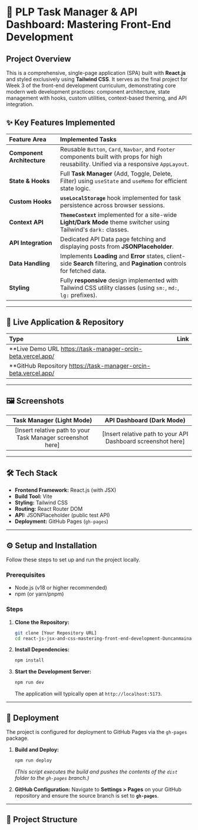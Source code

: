 # 🚀 PLP Task Manager & API Dashboard: Mastering Front-End Development

## Project Overview

This is a comprehensive, single-page application (SPA) built with **React.js** and styled exclusively using **Tailwind CSS**. It serves as the final project for Week 3 of the front-end development curriculum, demonstrating core modern web development practices: component architecture, state management with hooks, custom utilities, context-based theming, and API integration.

## ✨ Key Features Implemented

| Feature Area | Implemented Tasks |
| :--- | :--- |
| **Component Architecture** | Reusable `Button`, `Card`, `Navbar`, and `Footer` components built with props for high reusability. Unified via a responsive `AppLayout`. |
| **State & Hooks** | Full **Task Manager** (Add, Toggle, Delete, Filter) using `useState` and `useMemo` for efficient state logic. |
| **Custom Hooks** | **`useLocalStorage`** hook implemented for task persistence across browser sessions. |
| **Context API** | **`ThemeContext`** implemented for a site-wide **Light/Dark Mode** theme switcher using Tailwind's `dark:` classes. |
| **API Integration** | Dedicated API Data page fetching and displaying posts from **JSONPlaceholder**. |
| **Data Handling** | Implements **Loading** and **Error** states, client-side **Search** filtering, and **Pagination** controls for fetched data. |
| **Styling** | Fully **responsive** design implemented with Tailwind CSS utility classes (using `sm:`, `md:`, `lg:` prefixes). |

***

## 🔗 Live Application & Repository

| Type | Link |
| :--- | :--- |
| **Live Demo URL https://task-manager-orcin-beta.vercel.app/
| **GitHub Repository https://task-manager-orcin-beta.vercel.app/

***

## 🖼️ Screenshots

| Task Manager (Light Mode) | API Dashboard (Dark Mode) |
| :---: | :---: |
| [Insert relative path to your Task Manager screenshot here] | [Insert relative path to your API Dashboard screenshot here] |

***

## 🛠️ Tech Stack

* **Frontend Framework:** React.js (with JSX)
* **Build Tool:** Vite
* **Styling:** Tailwind CSS
* **Routing:** React Router DOM
* **API:** JSONPlaceholder (public test API)
* **Deployment:** GitHub Pages (`gh-pages`)

***

## ⚙️ Setup and Installation

Follow these steps to set up and run the project locally.

### Prerequisites

* Node.js (v18 or higher recommended)
* npm (or yarn/pnpm)

### Steps

1.  **Clone the Repository:**
    ```bash
    git clone [Your Repository URL]
    cd react-js-jsx-and-css-mastering-front-end-development-Duncanmaina58
    ```

2.  **Install Dependencies:**
    ```bash
    npm install
    ```

3.  **Start the Development Server:**
    ```bash
    npm run dev
    ```
    The application will typically open at `http://localhost:5173`.

***

## 🚀 Deployment

The project is configured for deployment to GitHub Pages via the `gh-pages` package.

1.  **Build and Deploy:**
    ```bash
    npm run deploy
    ```
    *(This script executes the build and pushes the contents of the `dist` folder to the `gh-pages` branch.)*

2.  **GitHub Configuration:** Navigate to **Settings > Pages** on your GitHub repository and ensure the source branch is set to **`gh-pages`**.

***

## 📂 Project Structure
